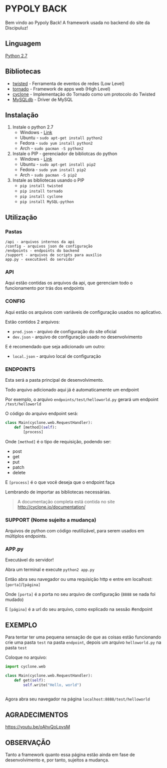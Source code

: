 # PYPOLY BACK
Bem vindo ao Pypoly Back! A framework usada no backend do site da Discipuluz!

## Linguagem
[Python 2.7](https://docs.python.org/2/tutorial/index.html)

## Bibliotecas
* [twisted](https://twistedmatrix.com/trac/) - Ferramenta de eventos de redes (Low Level)
* [tornado](http://www.tornadoweb.org/en/stable/) - Framework de apps web (High Level)
* [cyclone](http://cyclone.io/documentation/) - Implementação do Tornado como um protocolo do Twisted
* [MySQLdb](http://mysql-python.sourceforge.net/MySQLdb.html) - Driver de MySQL

## Instalação
1. Instale o python 2.7
    * Windows - [Link](https://www.python.org/download/releases/2.7/)
    * Ubuntu - `sudo apt-get install python2`
    * Fedora - `sudo yum install python2`
    * Arch - `sudo pacman -S python2`
2. Instale o PIP - gerenciador de bibliotcas do python
    * Windows - [Link](http://www.lfd.uci.edu/~gohlke/pythonlibs/#pip)
    * Ubuntu - `sudo apt-get install pip2`
    * Fedora - `sudo yum install pip2`
    * Arch - `sudo pacman -S pip2`
3. Instale as bibliotecas usando o PIP
    * `pip install twisted`
    * `pip install tornado`
    * `pip install cyclone`
    * `pip install MySQL-python`
    
## Utilização

### Pastas
    /api - arquivos internos da api
    /config - arquivos json de configuração
    /endpoints - endpoints do backend
    /support - arquivos de scripts para auxílio
    app.py - executável do servidor

### API
Aqui estão contidas os arquivos da api, que gerenciam todo o funcionamento por trás dos endpoints

### CONFIG
Aqui estão os arquivos com variáveis de configuração usados no aplicativo.

Estão contidos 2 arquivos:
* `prod.json` - arquivo de configuração do site oficial
* `dev.json` - arquivo de configuração usado no desenvolvimento

E é recomendado que seja adicionado um outro:
* `local.json` - arquivo local de configuração

### ENDPOINTS
Esta será a pasta principal de desenvolvimento.

Todo arquivo adicionado aqui já é automaticamente um endpoint

Por exemplo, o arquivo `endpoints/test/helloworld.py` gerará um endpoint `/test/helloworld`

O código do arquivo endpoint será:
```python
class Main(cyclone.web.RequestHandler):
    def [method](self):
        [process]
``` 
Onde `[method]` é o tipo de requisição, podendo ser:
* post
* get
* put
* patch
* delete

E `[process]` é o que você deseja que o endpoint faça

Lembrando de importar as bibliotecas necessárias.

> A documentação completa está contida no site http://cyclone.io/documentation/

### SUPPORT (Nome sujeito a mudança)

Arquivos de python com código reutilizável, para serem usados em múltiplos endpoints.

### APP.py

Executável do servidor!

Abra um terminal e execute `python2 app.py`

Então abra seu navegador ou uma requisição http e entre em localhost:`[porta]`/`[página]`

Onde `[porta]` é a porta no seu arquivo de configuração (`8888` se nada foi mudado)

E `[página]` é a url do seu arquivo, como explicado na sessão #endpoint

## EXEMPLO

Para tentar ter uma pequena sensação de que as coisas estão funcionando crie uma pasta `test` na pasta `endpoint`, depois um arquivo `helloworld.py` na pasta `test`

Coloque no arquivo:
```python
import cyclone.web

class Main(cyclone.web.RequestHandler):
    def get(self):
        self.write("Hello, world")
        
``` 

Agora abra seu navegador na página `localhost:8888/test/helloworld`

## AGRADECIMENTOS

https://youtu.be/oAhvQoLpvsM

## OBSERVAÇÃO

Tanto a framework quanto essa página estão ainda em fase de desenvolvimento e, por tanto, sujeitos a mudança.